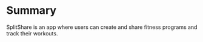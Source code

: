 # Summary

SplitShare is an app where users can create and share fitness programs and track their workouts.
